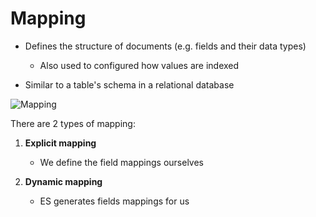 # Mapping

* Defines the structure of documents (e.g. fields and their data types)
  - Also used to configured how values are indexed

* Similar to a table's schema in a relational database

![Mapping](./images/mapping_1.png "Mapping")

There are 2 types of mapping:

1. **Explicit mapping**
   - We define the field mappings ourselves

2. **Dynamic mapping**
   - ES generates fields mappings for us
